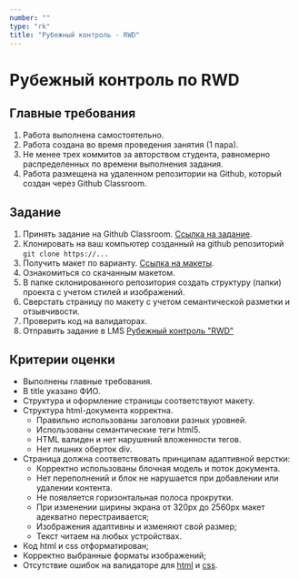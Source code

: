 ```yaml
---
number: ""
type: "rk"
title: "Рубежный контроль - RWD"
---
```


# Рубежный контроль по RWD

## Главные требования

1. Работа выполнена самостоятельно.
1. Работа создана во время проведения занятия (1 пара).
1. Не менее трех коммитов за авторством студента, равномерно распределенных по времени выполнения задания.
1. Работа размещена на удаленном репозитории на Github, который создан через Github Classroom.

## Задание

1. Принять задание на Github Classroom. [Ссылка на задание](https://classroom.github.com/a/Vku1i1td).
1. Клонировать на ваш компьютер созданный на github репозиторий `git clone https://...`
1. Получить макет по варианту. [Ссылка на макеты](https://www.figma.com/file/BvsrSuK1iJvBAoQeVND8X9/%D0%A0%D0%9A2?type=design&node-id=19%3A223&mode=design&t=36rGXZNNKl0nrwm7-1).
1. Ознакомиться со скачанным макетом.
1. В папке склонированного репозитория создать структуру (папки) проекта с учетом стилей и изображений.
1. Сверстать страницу по макету с учетом семантической разметки и отзывчивости.
1. Проверить код на валидаторах.
1. Отправить задание в LMS [Рубежный контроль "RWD"](https://online.mospolytech.ru/mod/assign/view.php?id=425745)

## Критерии оценки

- Выполнены главные требования.
- В title указано ФИО.
- Структура и оформление страницы соответствуют макету.
- Структура html-документа корректна.
  - Правильно использованы заголовки разных уровней.
  - Использованы семантические теги html5.
  - HTML валиден и нет нарушений вложенности тегов.
  - Нет лишних оберток div.
- Страница должна соответствовать принципам адаптивной верстки:
  - Корректно использованы блочная модель и поток документа.
  - Нет переполнений и блок не нарушается при добавлении или удалении контента.
  - Не появляется горизонтальная полоса прокрутки.
  - При изменении ширины экрана от 320px до 2560px макет адекватно перестраивается;
  - Изображения адаптивны и изменяют свой размер;
  - Текст читаем на любых устройствах.
- Код html и css отформатирован;
- Корректно выбранные форматы изображений;
- Отсутствие ошибок на валидаторе для [html](https://validator.w3.org/) и [css](https://jigsaw.w3.org/css-validator/).
